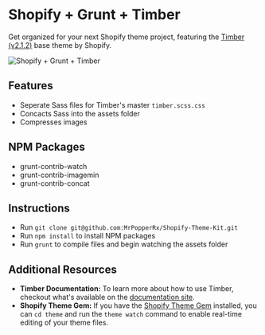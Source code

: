 # Shopify + Grunt + Timber

Get organized for your next Shopify theme project, featuring the [Timber (v2.1.2)](https://github.com/Shopify/Timber) base theme by Shopify.

![Shopify + Grunt + Timber](http://host.coreycapetillo.com/git/media/shopify-grunt-timber.png)


## Features

* Seperate Sass files for Timber's master `timber.scss.css`
* Concacts Sass into the assets folder
* Compresses images

## NPM Packages

* grunt-contrib-watch
* grunt-contrib-imagemin
* grunt-contrib-concat

## Instructions

* Run `git clone git@github.com:MrPopperRx/Shopify-Theme-Kit.git`
* Run `npm install` to install NPM packages
* Run `grunt` to compile files and begin watching the assets folder
<!-- * Replace reference to `timber.scss.css` in **theme/layout/theme.liquid** on line `31` with `styles.scss.css`
* Add `{{ 'main.js' | asset_url | script_tag }}` to **theme/layout/theme.liquid** on line `382` -->

## Additional Resources

* **Timber Documentation:** To learn more about how to use Timber, checkout what's available on the [documentation site](http://shopify.github.io/Timber/).
* **Shopify Theme Gem:** If you have the [Shopify Theme Gem](https://github.com/Shopify/shopify_theme) installed, you can `cd theme` and run the `theme watch` command to enable real-time editing of your theme files.